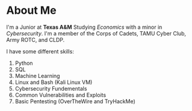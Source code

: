 # About Me
I'm a Junior at **Texas A&M** Studying *Economics* with a minor in *Cybersecurity*.
I'm a member of the Corps of Cadets, TAMU Cyber Club, Army ROTC, and CLDP.

I have some different skills:
1. Python
2. SQL
3. Machine Learning
4. Linux and Bash (Kali Linux VM)
5. Cybersecurity Fundementals
6. Common Vulnerabilities and Exploits
7. Basic Pentesting (OverTheWire and TryHackMe)
